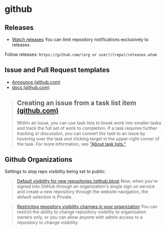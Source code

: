 # github


## Releases

- [Watch releases](https://github.blog/changelog/2018-11-27-watch-releases/)  You can limit repository notifications exclusively to releases.

Follow releases:  `https://github.com/(org or user)/(repo)/releases.atom`

## Issue and Pull Request templates
- [Announce (github.com)](https://github.blog/2016-02-17-issue-and-pull-request-templates/)
- [docs (github.com)](https://docs.github.com/en/communities/using-templates-to-encourage-useful-issues-and-pull-requests)

> ## Creating an issue from a task list item [(github.com)](https://docs.github.com/en/issues/tracking-your-work-with-issues/creating-an-issue#creating-an-issue-from-a-task-list-item)
> 
> Within an issue, you can use task lists to break work into smaller tasks and
> track the full set of work to completion. If a task requires further tracking or
> discussion, you can convert the task to an issue by hovering over the task and
> clicking target in the upper-right corner of the task. For more information, see ["About
> task lists."](https://docs.github.com/en/issues/tracking-your-work-with-issues/creating-issues/about-task-lists)
> 

## Github Organizations

Settings to stop repo visibility being set to public:

>[Default visibility for new repositories (github.blog)](https://github.blog/changelog/2020-07-10-default-visibility-for-new-repositories/)
> Now, when you're signed into GitHub through an organization's single sign on service and create a new repository through the website navigation, the default selection is Private.

> [Restricting repository visibility changes in your organization](https://docs.github.com/en/organizations/managing-organization-settings/restricting-repository-visibility-changes-in-your-organization)
> You can restrict the ability to change repository visibility to organization owners only, or you can allow anyone with admin access to a repository to change visibility.